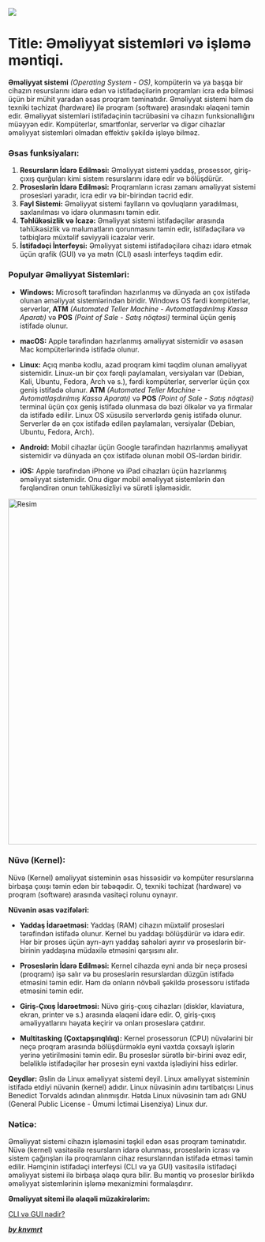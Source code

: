 ![](https://i.imgur.com/w9XDIsc.png)

# Title: Əməliyyat sistemləri və işləmə məntiqi.


**Əməliyyat sistemi** _(Operating System - OS)_, kompüterin və ya başqa bir cihazın resurslarını idarə edən və istifadəçilərin proqramları icra edə bilməsi üçün bir mühit yaradan əsas proqram təminatıdır. Əməliyyat sistemi həm də texniki təchizat (hardware) ilə proqram (software) arasındakı əlaqəni təmin edir. Əməliyyat sistemləri istifadəçinin təcrübəsini və cihazın funksionallığını müəyyən edir. Kompüterlər, smartfonlar, serverlər və digər cihazlar əməliyyat sistemləri olmadan effektiv şəkildə işləyə bilməz.

### Əsas funksiyaları:

1. **Resursların İdarə Edilməsi:** Əməliyyat sistemi yaddaş, prosessor, giriş-çıxış qurğuları kimi sistem resurslarını idarə edir və bölüşdürür.
2. **Proseslərin İdarə Edilməsi:** Proqramların icrası zamanı əməliyyat sistemi prosesləri yaradır, icra edir və bir-birindən təcrid edir.
3. **Fayl Sistemi:** Əməliyyat sistemi faylların və qovluqların yaradılması, saxlanılması və idarə olunmasını təmin edir.
4. **Təhlükəsizlik və İcazə:** Əməliyyat sistemi istifadəçilər arasında təhlükəsizlik və məlumatların qorunmasını təmin edir, istifadəçilərə və tətbiqlərə müxtəlif səviyyəli icazələr verir.
5. **İstifadəçi İnterfeysi:** Əməliyyat sistemi istifadəçilərə cihazı idarə etmək üçün qrafik (GUI) və ya mətn (CLI) əsaslı interfeys təqdim edir.

### Populyar Əməliyyat Sistemləri:

- **Windows:** Microsoft tərəfindən hazırlanmış və dünyada ən çox istifadə olunan əməliyyat sistemlərindən biridir. Windows OS fərdi kompüterlər, serverlər, **ATM** _(Automated Teller Machine - Avtomatlaşdırılmış Kassa Aparatı)_ və **POS** _(Point of Sale - Satış nöqtəsi)_ terminal üçün geniş istifadə olunur.

- **macOS:** Apple tərəfindən hazırlanmış əməliyyat sistemidir və əsasən Mac kompüterlərində istifadə olunur.

- **Linux:** Açıq mənbə kodlu, azad proqram kimi təqdim olunan əməliyyat sistemidir. Linux-un bir çox fərqli paylamaları, versiyaları var (Debian, Kali, Ubuntu, Fedora, Arch və s.), fərdi kompüterlər, serverlər üçün çox geniş istifadə olunur. **ATM** _(Automated Teller Machine - Avtomatlaşdırılmış Kassa Aparatı)_ və **POS** _(Point of Sale - Satış nöqtəsi)_ terminal üçün çox geniş istifadə olunmasa də bəzi ölkələr və ya firmalar da istifadə edilir. Linux OS xüsusilə serverlərdə geniş istifadə olunur. Serverlər də ən çox istifadə edilən paylamaları, versiyalar (Debian, Ubuntu, Fedora, Arch).

- **Android:** Mobil cihazlar üçün Google tərəfindən hazırlanmış əməliyyat sistemidir və dünyada ən çox istifadə olunan mobil OS-lərdən biridir.

- **iOS:** Apple tərəfindən iPhone və iPad cihazları üçün hazırlanmış əməliyyat sistemidir. Onu digər mobil əməliyyat sistemlərin dən fərqləndirən onun təhlükəsizliyi və sürətli işləməsidir.

<img src="https://i.imgur.com/lSAQrb5.png" alt="Resim" width="700"/>

### Nüvə (Kernel):

Nüvə (Kernel) əməliyyat sisteminin əsas hissəsidir və kompüter resurslarına birbaşa çıxışı təmin edən bir təbəqədir. O, texniki təchizat (hardware) və proqram (software) arasında vasitəçi rolunu oynayır.

**Nüvənin əsas vəzifələri:**

- **Yaddaş İdarəetməsi:** Yaddaş (RAM) cihazın müxtəlif prosesləri tərəfindən istifadə olunur. Kernel bu yaddaşı bölüşdürür və idarə edir. Hər bir proses üçün ayrı-ayrı yaddaş sahələri ayırır və proseslərin bir-birinin yaddaşına müdaxilə etməsini qarşısını alır.

- **Proseslərin İdarə Edilməsi:** Kernel cihazda eyni anda bir neçə prosesi (proqramı) işə salır və bu proseslərin resurslardan düzgün istifadə etməsini təmin edir. Həm də onların növbəli şəkildə prosessoru istifadə etməsini təmin edir.

- **Giriş-Çıxış İdarəetməsi:** Nüvə giriş-çıxış cihazları (disklər, klaviatura, ekran, printer və s.) arasında əlaqəni idarə edir. O, giriş-çıxış əməliyyatlarını həyata keçirir və onları proseslərə çatdırır.

- **Multitasking (Çoxtapşırıqlılıq):** Kernel prosessorun (CPU) nüvələrini bir neçə proqram arasında bölüşdürməklə eyni vaxtda çoxsaylı işlərin yerinə yetirilməsini təmin edir. Bu proseslər sürətlə bir-birini əvəz edir, beləliklə istifadəçilər hər prosesin eyni vaxtda işlədiyini hiss edirlər.

**Qeydlər:** Əslin də Linux əməliyyat sistemi deyil. Linux əməliyyat sisteminin istifadə etdiyi nüvənin (kernel) adıdır. Linux nüvəsinin adını tərtibatçısı Linus Benedict Torvalds adından alınmışdır. Hətda Linux nüvəsinin tam adı GNU (General Public License - Ümumi İctimai Lisenziya) Linux dur.

### Nəticə:

Əməliyyat sistemi cihazın işləməsini təşkil edən əsas proqram təminatıdır. Nüvə (kernel) vasitəsilə resursların idarə olunması, proseslərin icrası və sistem çağırışları ilə proqramların cihaz resurslarından istifadə etməsi təmin edilir. Həmçinin istifadəçi interfeysi (CLI və ya GUI) vasitəsilə istifadəçi əməliyyat sistemi ilə birbaşa əlaqə qura bilir. Bu məntiq və proseslər birlikdə əməliyyat sistemlərinin işləmə mexanizmini formalaşdırır.

**Əməliyyat sitemi ilə əlaqəli müzakirələrim:**

[CLI və GUI nədir?](https://github.com/knvmrt/my-developedia-azerbaijan/blob/master/Docs/POST-2.md)

[**_by knvmrt_**](https://github.com/knvmrt)
